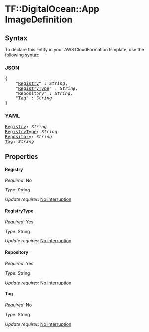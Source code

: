 # TF::DigitalOcean::App ImageDefinition

## Syntax

To declare this entity in your AWS CloudFormation template, use the following syntax:

### JSON

<pre>
{
    "<a href="#registry" title="Registry">Registry</a>" : <i>String</i>,
    "<a href="#registrytype" title="RegistryType">RegistryType</a>" : <i>String</i>,
    "<a href="#repository" title="Repository">Repository</a>" : <i>String</i>,
    "<a href="#tag" title="Tag">Tag</a>" : <i>String</i>
}
</pre>

### YAML

<pre>
<a href="#registry" title="Registry">Registry</a>: <i>String</i>
<a href="#registrytype" title="RegistryType">RegistryType</a>: <i>String</i>
<a href="#repository" title="Repository">Repository</a>: <i>String</i>
<a href="#tag" title="Tag">Tag</a>: <i>String</i>
</pre>

## Properties

#### Registry

_Required_: No

_Type_: String

_Update requires_: [No interruption](https://docs.aws.amazon.com/AWSCloudFormation/latest/UserGuide/using-cfn-updating-stacks-update-behaviors.html#update-no-interrupt)

#### RegistryType

_Required_: Yes

_Type_: String

_Update requires_: [No interruption](https://docs.aws.amazon.com/AWSCloudFormation/latest/UserGuide/using-cfn-updating-stacks-update-behaviors.html#update-no-interrupt)

#### Repository

_Required_: Yes

_Type_: String

_Update requires_: [No interruption](https://docs.aws.amazon.com/AWSCloudFormation/latest/UserGuide/using-cfn-updating-stacks-update-behaviors.html#update-no-interrupt)

#### Tag

_Required_: No

_Type_: String

_Update requires_: [No interruption](https://docs.aws.amazon.com/AWSCloudFormation/latest/UserGuide/using-cfn-updating-stacks-update-behaviors.html#update-no-interrupt)

